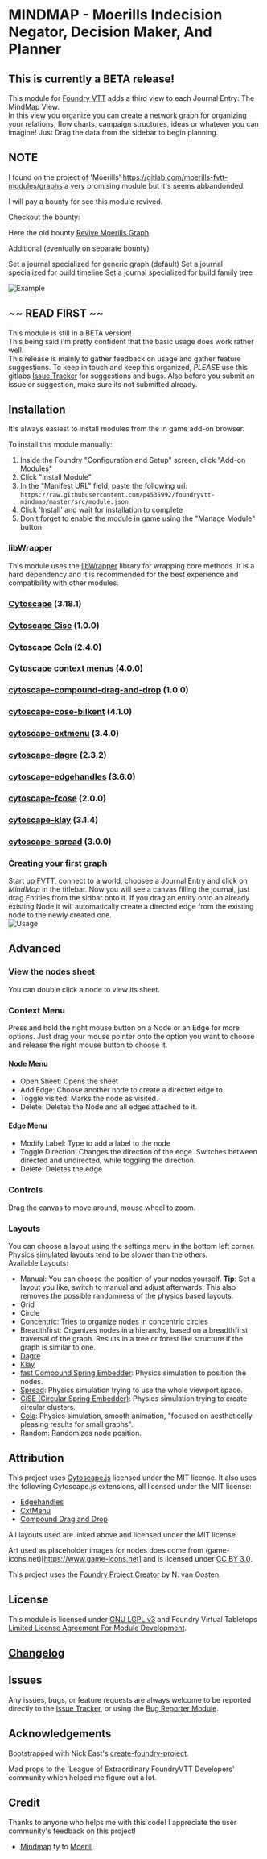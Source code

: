 # **MINDMAP** - Moerills Indecision Negator, Decision Maker, And Planner



## This is currently a BETA release!

<!-- 
![FVTT Version](https://img.shields.io/badge/FVTT-%3E%3D%200.5.5-critical)  
[![LGPLv3](https://img.shields.io/badge/License-GNU%20LGPLv3-black?style=flat-square)](https://gitlab.com/moerills-fvtt-modules/Adnd5e/raw/master/LICENSE) 
[![PayPal](https://img.shields.io/badge/Donate-PayPal-blue?style=flat-square)](https://www.paypal.com/cgi-bin/webscr?cmd=_s-xclick&hosted_button_id=FYZ294SP2JBGS&source=url)   
-->


This module for [Foundry VTT](https://foundryvtt.com/) adds a third view to each Journal Entry: The MindMap View.  
In this view you organize you can create a network graph for organizing your relations, flow charts, campaign structures, ideas or whatever you can imagine! Just Drag the data from the sidebar to begin planning.

## NOTE

I found on the project of 'Moerills'
https://gitlab.com/moerills-fvtt-modules/graphs
a very promising module but it's seems abbandonded.

I will pay a bounty for see this module revived.

Checkout the bounty:

Here the old bounty [Revive Moerills Graph](https://trello.com/c/udLvgA6V/124-bounty-revive-moerills-graph)

Additional (eventually on separate bounty)

Set a journal specialized for generic graph (default)
Set a journal specialized for build timeline
Set a journal specialized for build family tree



![Example](./images/graph.jpg)
## ~~ READ FIRST ~~

This module is still in a BETA version!  
This being said i'm pretty confident that the basic usage does work rather well.  
This release is mainly to gather feedback on usage and gather feature suggestions.
To keep in touch and keep this organized, *PLEASE* use this gitlabs [Issue Tracker](https://github.com/p4535992/foundryvtt-mindmap/issues) for suggestions and bugs. Also before you submit an issue or suggestion, make sure its not submitted already.  

## Installation

It's always easiest to install modules from the in game add-on browser.

To install this module manually:
1.  Inside the Foundry "Configuration and Setup" screen, click "Add-on Modules"
2.  Click "Install Module"
3.  In the "Manifest URL" field, paste the following url:
`https://raw.githubusercontent.com/p4535992/foundryvtt-mindmap/master/src/module.json`
4.  Click 'Install' and wait for installation to complete
5.  Don't forget to enable the module in game using the "Manage Module" button

### libWrapper

This module uses the [libWrapper](https://github.com/ruipin/fvtt-lib-wrapper) library for wrapping core methods. It is a hard dependency and it is recommended for the best experience and compatibility with other modules.

### [Cytoscape]() (3.18.1)

### [Cytoscape Cise](https://github.com/iVis-at-Bilkent/cytoscape.js-cise) (1.0.0)

### [Cytoscape Cola](https://github.com/cytoscape/cytoscape.js-cola) (2.4.0)

### [Cytoscape context menus](https://github.com/iVis-at-Bilkent/cytoscape.js-context-menus) (4.0.0)

### [cytoscape-compound-drag-and-drop](https://github.com/cytoscape/cytoscape.js-compound-drag-and-drop) (1.0.0)

### [cytoscape-cose-bilkent](https://github.com/cytoscape/cytoscape.js-cose-bilkent) (4.1.0)

### [cytoscape-cxtmenu](https://github.com/cytoscape/cytoscape.js-cxtmenu) (3.4.0)

### [cytoscape-dagre](https://github.com/cytoscape/cytoscape.js-dagre) (2.3.2)

### [cytoscape-edgehandles](https://github.com/cytoscape/cytoscape.js-edgehandles) (3.6.0)

### [cytoscape-fcose](https://github.com/iVis-at-Bilkent/cytoscape.js-fcose) (2.0.0)

### [cytoscape-klay](https://github.com/cytoscape/cytoscape.js-klay) (3.1.4)

### [cytoscape-spread](https://github.com/cytoscape/cytoscape.js-spread) (3.0.0)

### Creating your first graph
Start up FVTT, connect to a world, choosee a Journal Entry and click on *MindMap* in the titlebar. Now you will see a canvas filling the journal, just drag Entities from the sidbar onto it. If you drag an entity onto an already existing Node it will automatically create a directed edge from the existing node to the newly created one.  
![Usage](./images/first_steps.gif)

## Advanced

### View the nodes sheet
You can double click a node to view its sheet.

### Context Menu
Press and hold the right mouse button on a Node or an Edge for more options. Just drag your mouse pointer onto the option you want to choose and release the right mouse button to choose it.  

#### Node Menu
* Open Sheet: Opens the sheet
* Add Edge: Choose another node to create a directed edge to.
* Toggle visited: Marks the node as visited.
* Delete: Deletes the Node and all edges attached to it.

#### Edge Menu
* Modify Label: Type to add a label to the node
* Toggle Direction: Changes the direction of the edge. Switches between directed and undirected, while toggling the direction.
* Delete: Deletes the edge

### Controls
Drag the canvas to move around, mouse wheel to zoom.

### Layouts
You can choose a layout using the settings menu in the bottom left corner. Physics simulated layouts tend to be slower than the others.  
Available Layouts:
* Manual: You can choose the position of your nodes yourself. **Tip**: Set a layout you like, switch to manual and adjust afterwards. This also removes the possible randomness of the physics based layouts.
* Grid
* Circle
* Concentric: Tries to organize nodes in concentric circles
* Breadthfirst: Organizes nodes in a hierarchy, based on a breadthfirst traversal of the graph. Results in a tree or forest like structure if the graph is similar to one.
* [Dagre](https://github.com/cytoscape/cytoscape.js-dagre)
* [Klay](https://github.com/cytoscape/cytoscape.js-klay)
* [fast Compound Spring Embedder](https://github.com/iVis-at-Bilkent/cytoscape.js-fcose): Physics simulation to position the nodes.
* [Spread](https://github.com/cytoscape/cytoscape.js-spread): Physics simulation trying to use the whole viewport space.
* [CiSE (Circular Spring Embedder)](https://github.com/iVis-at-Bilkent/cytoscape.js-cise): Physics simulation trying to create circular clusters.
* [Cola](https://github.com/cytoscape/cytoscape.js-cola): Physics simulation, smooth animation, "focused on aesthetically pleasing results for small graphs".
* Random: Randomizes node position.


## Attribution
This project uses [Cytoscape.js](https://js.cytoscape.org/) licensed under the MIT license. It also uses the following Cytoscape.js extensions, all licensed under the MIT license:
* [Edgehandles](https://github.com/cytoscape/cytoscape.js-edgehandles)
* [CxtMenu](https://github.com/cytoscape/cytoscape.js-cxtmenu)
* [Compound Drag and Drop](https://github.com/cytoscape/cytoscape.js-compound-drag-and-drop)

All layouts used are linked above and licensed under the MIT license.

Art used as placeholder images for nodes does come from (game-icons.net)[https://www.game-icons.net] and is licensed under [CC BY 3.0](https://creativecommons.org/licenses/by/3.0/).

This project uses the [Foundry Project Creator](https://gitlab.com/foundry-projects/foundry-pc/create-foundry-project) by N. van Oosten. 

## License
This module is licensed under [GNU LGPL v3](https://raw.githubusercontent.com/p4535992/foundryvtt-mindmap/master/LICENSE) and Foundry Virtual Tabletops [Limited License Agreement For Module Development](https://foundryvtt.com/article/license/).

## [Changelog](./changelog.md)

## Issues

Any issues, bugs, or feature requests are always welcome to be reported directly to the [Issue Tracker](https://github.com/p4535992/foundryvtt-mindmap/issues ), or using the [Bug Reporter Module](https://foundryvtt.com/packages/bug-reporter/).

## Acknowledgements

Bootstrapped with Nick East's [create-foundry-project](https://gitlab.com/foundry-projects/foundry-pc/create-foundry-project).

Mad props to the 'League of Extraordinary FoundryVTT Developers' community which helped me figure out a lot.

## Credit

Thanks to anyone who helps me with this code! I appreciate the user community's feedback on this project!

- [Mindmap](https://gitlab.com/moerills-fvtt-modules/graphs) ty to [Moerill](https://github.com/Moerill/)
